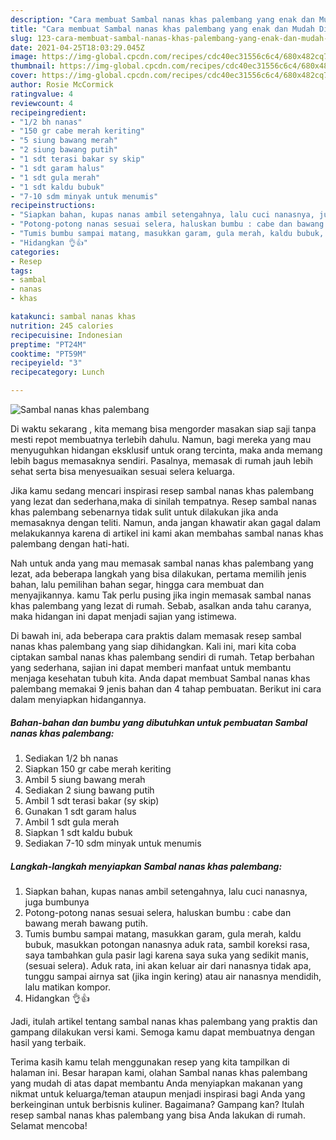 ```yaml
---
description: "Cara membuat Sambal nanas khas palembang yang enak dan Mudah Dibuat"
title: "Cara membuat Sambal nanas khas palembang yang enak dan Mudah Dibuat"
slug: 123-cara-membuat-sambal-nanas-khas-palembang-yang-enak-dan-mudah-dibuat
date: 2021-04-25T18:03:29.045Z
image: https://img-global.cpcdn.com/recipes/cdc40ec31556c6c4/680x482cq70/sambal-nanas-khas-palembang-foto-resep-utama.jpg
thumbnail: https://img-global.cpcdn.com/recipes/cdc40ec31556c6c4/680x482cq70/sambal-nanas-khas-palembang-foto-resep-utama.jpg
cover: https://img-global.cpcdn.com/recipes/cdc40ec31556c6c4/680x482cq70/sambal-nanas-khas-palembang-foto-resep-utama.jpg
author: Rosie McCormick
ratingvalue: 4
reviewcount: 4
recipeingredient:
- "1/2 bh nanas"
- "150 gr cabe merah keriting"
- "5 siung bawang merah"
- "2 siung bawang putih"
- "1 sdt terasi bakar sy skip"
- "1 sdt garam halus"
- "1 sdt gula merah"
- "1 sdt kaldu bubuk"
- "7-10 sdm minyak untuk menumis"
recipeinstructions:
- "Siapkan bahan, kupas nanas ambil setengahnya, lalu cuci nanasnya, juga bumbunya"
- "Potong-potong nanas sesuai selera, haluskan bumbu : cabe dan bawang merah bawang putih."
- "Tumis bumbu sampai matang, masukkan garam, gula merah, kaldu bubuk, masukkan potongan nanasnya aduk rata, sambil koreksi rasa, saya tambahkan gula pasir lagi karena saya suka yang sedikit manis, (sesuai selera). Aduk rata, ini akan keluar air dari nanasnya tidak apa, tunggu sampai airnya sat (jika ingin kering) atau air nanasnya mendidih, lalu matikan kompor."
- "Hidangkan 👌👍"
categories:
- Resep
tags:
- sambal
- nanas
- khas

katakunci: sambal nanas khas 
nutrition: 245 calories
recipecuisine: Indonesian
preptime: "PT24M"
cooktime: "PT59M"
recipeyield: "3"
recipecategory: Lunch

---
```



![Sambal nanas khas palembang](https://img-global.cpcdn.com/recipes/cdc40ec31556c6c4/680x482cq70/sambal-nanas-khas-palembang-foto-resep-utama.jpg)

Di waktu  sekarang , kita memang bisa mengorder masakan siap saji tanpa mesti repot membuatnya terlebih dahulu. Namun, bagi mereka yang mau menyuguhkan hidangan eksklusif untuk orang tercinta, maka anda memang lebih bagus memasaknya sendiri. Pasalnya, memasak di rumah jauh lebih sehat serta bisa menyesuaikan sesuai selera keluarga.

Jika kamu sedang mencari inspirasi resep sambal nanas khas palembang yang lezat dan sederhana,maka di sinilah tempatnya. Resep sambal nanas khas palembang  sebenarnya tidak sulit untuk dilakukan jika anda memasaknya dengan teliti. Namun, anda jangan khawatir akan gagal dalam melakukannya 
karena di artikel ini kami akan membahas sambal nanas khas palembang dengan hati-hati.  



Nah untuk anda yang mau memasak sambal nanas khas palembang yang lezat, ada beberapa langkah yang bisa dilakukan, pertama memilih jenis bahan, lalu pemilihan bahan segar, hingga cara membuat dan menyajikannya. kamu Tak perlu pusing jika ingin memasak sambal nanas khas palembang yang lezat di rumah. Sebab, asalkan anda  tahu caranya, maka hidangan ini dapat menjadi sajian yang istimewa.

Di bawah ini, ada beberapa cara praktis  dalam memasak resep sambal nanas khas palembang yang siap dihidangkan. Kali ini, mari kita coba ciptakan sambal nanas khas palembang sendiri di rumah. Tetap berbahan yang sederhana, sajian ini dapat memberi manfaat untuk membantu menjaga kesehatan tubuh kita. Anda dapat membuat Sambal nanas khas palembang memakai 9 jenis bahan dan 4 tahap pembuatan. Berikut ini cara dalam menyiapkan hidangannya.

<!--inarticleads1-->

##### Bahan-bahan dan bumbu yang dibutuhkan untuk pembuatan Sambal nanas khas palembang:

1. Sediakan 1/2 bh nanas
1. Siapkan 150 gr cabe merah keriting
1. Ambil 5 siung bawang merah
1. Sediakan 2 siung bawang putih
1. Ambil 1 sdt terasi bakar (sy skip)
1. Gunakan 1 sdt garam halus
1. Ambil 1 sdt gula merah
1. Siapkan 1 sdt kaldu bubuk
1. Sediakan 7-10 sdm minyak untuk menumis




<!--inarticleads2-->

##### Langkah-langkah menyiapkan Sambal nanas khas palembang:

1. Siapkan bahan, kupas nanas ambil setengahnya, lalu cuci nanasnya, juga bumbunya
1. Potong-potong nanas sesuai selera, haluskan bumbu : cabe dan bawang merah bawang putih.
1. Tumis bumbu sampai matang, masukkan garam, gula merah, kaldu bubuk, masukkan potongan nanasnya aduk rata, sambil koreksi rasa, saya tambahkan gula pasir lagi karena saya suka yang sedikit manis, (sesuai selera). Aduk rata, ini akan keluar air dari nanasnya tidak apa, tunggu sampai airnya sat (jika ingin kering) atau air nanasnya mendidih, lalu matikan kompor.
1. Hidangkan 👌👍




Jadi, itulah artikel tentang  sambal nanas khas palembang  yang praktis dan gampang dilakukan versi kami. Semoga kamu dapat membuatnya dengan hasil yang terbaik. 

Terima kasih kamu telah menggunakan resep yang kita tampilkan di halaman ini. Besar harapan kami, olahan  Sambal nanas khas palembang yang mudah di atas dapat membantu Anda menyiapkan makanan yang nikmat untuk keluarga/teman ataupun menjadi inspirasi bagi Anda yang berkeinginan untuk berbisnis kuliner. Bagaimana? Gampang kan? Itulah resep sambal nanas khas palembang yang bisa Anda lakukan di rumah. Selamat mencoba!

